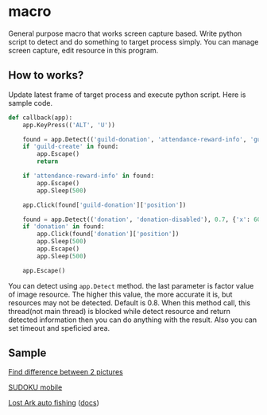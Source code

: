 # macro

General purpose macro that works screen capture based. Write python script to detect and do something to target process simply. You can manage screen capture, edit resource in this program.

## How to works?
Update latest frame of target process and execute python script. Here is sample code.
```python
def callback(app):
	app.KeyPress(('ALT', 'U'))

	found = app.Detect(('guild-donation', 'attendance-reward-info', 'guild-create'), 0.9)
	if 'guild-create' in found:
		app.Escape()
		return

	if 'attendance-reward-info' in found:
		app.Escape()
		app.Sleep(500)

	app.Click(found['guild-donation']['position'])

	found = app.Detect(('donation', 'donation-disabled'), 0.7, {'x': 600, 'y': 550, 'width': 180, 'height': 50})
	if 'donation' in found:
		app.Click(found['donation']['position'])
		app.Sleep(500)
		app.Escape()
		app.Sleep(500)

	app.Escape()
```

You can detect using ```app.Detect``` method. the last parameter is factor value of image resource. The higher this value, the more accurate it is, but resources may not be detected. Default is 0.8.
When this method call, this thread(not main thread) is blocked while detect resource and return detected information then you can do anything with the result. Also you can set timeout and speficied area.

## Sample

[Find difference between 2 pictures](https://youtu.be/8LgthrlfDYw)

[SUDOKU mobile](https://youtu.be/HhToEqJBmVU)

[Lost Ark auto fishing](https://youtu.be/Q3rxFIN1Uxs) 
 ([docs](https://blog.naver.com/boyism/221421048934))
